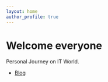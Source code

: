```yaml
---
layout: home
author_profile: true
---
```


# Welcome everyone

Personal Journey on IT World.

* [Blog](https://ajiarya.github.io/blog)
